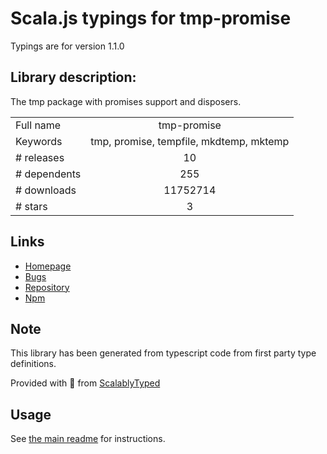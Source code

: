 
# Scala.js typings for tmp-promise

Typings are for version 1.1.0

## Library description:
The tmp package with promises support and disposers.

|                    |                 |
| ------------------ | :-------------: |
| Full name          | tmp-promise |
| Keywords           | tmp, promise, tempfile, mkdtemp, mktemp |
| # releases         | 10 |
| # dependents       | 255 |
| # downloads        | 11752714 |
| # stars            | 3 |

## Links
- [Homepage](https://github.com/benjamingr/tmp-promise#readme)
- [Bugs](https://github.com/benjamingr/tmp-promise/issues)
- [Repository](https://github.com/benjamingr/tmp-promise)
- [Npm](https://www.npmjs.com/package/tmp-promise)
    


## Note
This library has been generated from typescript code from first party type definitions.

Provided with :purple_heart: from [ScalablyTyped](https://github.com/oyvindberg/ScalablyTyped)

## Usage
See [the main readme](../../readme.md) for instructions.


